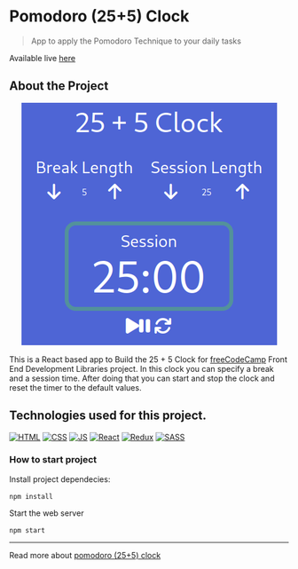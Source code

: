 # **Pomodoro (25+5) Clock**

> App to apply the Pomodoro Technique to your daily tasks

Available live [here](https://fernet87.github.io/25-5-clock/) 

## About the Project

<p align="center">
  <img src="./src/assets/screenshot.png" />
</p>

This is a React based app to Build the 25 + 5 Clock for [freeCodeCamp](https://www.freecodecamp.org/learn/front-end-libraries/front-end-libraries-projects/build-a-25--5-clock) Front End Development Libraries project.
In this clock you can specify a break and a session time.
After doing that you can start and stop the clock and reset the timer to the default values.

## **Technologies used for this project.**

[<img src='https://img.icons8.com/color/96/000000/html-5--v1.png' alt='HTML' width='50px'/>](https://html.spec.whatwg.org/multipage/) [<img src='https://img.icons8.com/color/96/000000/css3.png' alt='CSS' width='50px'/>](https://www.css3.com/) [<img src='https://img.icons8.com/color/96/000000/javascript--v1.png' alt='JS' width='50px'/>](https://developer.mozilla.org/en-US/docs/Web/JavaScript)
[<img src='https://img.icons8.com/officel/80/000000/react.png' alt='React' width='50px'/>](https://reactjs.org/) [<img src='https://img.icons8.com/color/96/000000/redux.png' alt='Redux' width='50px'/>](https://redux.js.org/) [<img src='https://img.icons8.com/color/96/000000/sass.png' alt='SASS' width='50px'/>](https://sass-lang.com/)

### **How to start project**

Install project dependecies:

```
npm install
```

Start the web server

```
npm start
```

---
Read more about [pomodoro (25+5) clock](https://en.wikipedia.org/wiki/Pomodoro_Technique)
